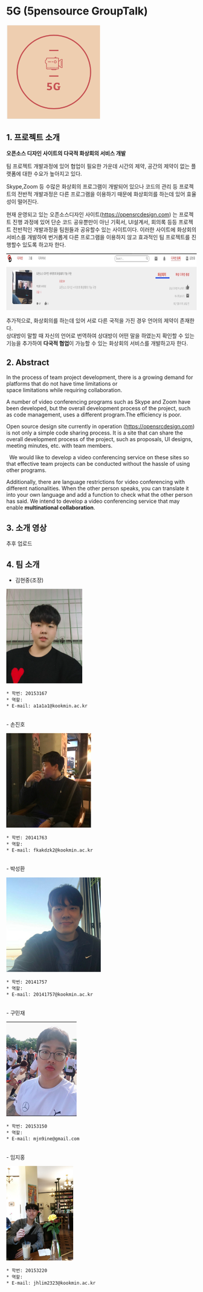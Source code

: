# 5G (5pensource GroupTalk)
  <img height="250" src="./Image/5G.jpg">

## 1. 프로젝트 소개 
**오픈소스 디자인 사이트의 다국적 화상회의 서비스 개발**


  팀 프로젝트 개발과정에 있어 협업이 필요한 가운데 시간의 제약, 공간의 제약이 없는 플랫폼에 대한 수요가 높아지고 있다.
  
  
  Skype,Zoom 등 수많은 화상회의 프로그램이 개발되어 있으나 코드의 관리 등 프로젝트의 전반적 개발과정은 다른 프로그램을 이용하기 때문에 화상회의를 하는데 있어
  효율성이 떨어진다.
  
  
  현재 운영되고 있는 오픈소스디자인 사이트(https://opensrcdesign.com)
  는 프로젝트 진행 과정에 있어 단순 코드 공유뿐만이 아닌
  기획서, UI설계서, 회의록 등등 프로젝트 전반적인 개발과정을 팀원들과 공유할수 있는 사이트이다.
  이러한 사이트에 화상회의 서비스를 개발하여 번거롭게 다른 프로그램을 이용하지 않고 효과적인 팀 프로젝트를 진행할수 있도록 하고자 한다.
  
  <img height="150" src="./Image/opensrc.jpg">
  
  추가적으로, 화상회의를 하는데 있어 서로 다른 국적을 가진 경우 언어의 제약이 존재한다.<br>
  상대방이 말할 때 자신의 언어로 번역하여 상대방이 어떤 말을 하였는지 확인할 수 있는 기능을 추가하여
  **다국적 협업**이 가능할 수 있는 화상회의 서비스를 개발하고자 한다.


## 2. Abstract
  In the process of team project development, there is a growing demand for platforms that do not have time limitations or         
  space limitations while requiring collaboration.
  
  A number of video conferencing programs such as Skype and Zoom have been developed, but the overall development process of the project, such as code management, uses a different program.The efficiency is poor.
  
  
   Open source design site currently in operation (https://opensrcdesign.com) is not only a simple code sharing process. It is a site that can share the overall development process of the project, such as proposals, UI designs, meeting minutes, etc. with team members.
   
   
  We would like to develop a video conferencing service on these sites so that effective team projects can be conducted without the hassle of using other programs.   
   
   Additionally, there are language restrictions for video conferencing with different nationalities. When the other person speaks, you can translate it into your own language and add a function to check what the other person has said. We intend to develop a video conferencing service that may enable **multinational collaboration**.
   
   




## 3. 소개 영상
  추후 업로드 


## 4. 팀 소개

- 김현중(조장)
 
<img src="./Image/hyunjoong.jpg" height=250></img>
 
 ```
 * 학번: 20153167
 * 역할: 
 * E-mail: a1a1a1@kookmin.ac.kr
 ```
 <br>
- 손진호 
 
<img src="./Image/jinho.jpg" height=250></img>
 
  ```
 * 학번: 20141763 
 * 역할: 
 * E-mail: fkakdzk2@kookmin.ac.kr 
 ```
<br> 
- 박성환 
 
<img src="./Image/sunghwan.jpg" height=250></img>
 
  ```
 * 학번: 20141757
 * 역할: 
 * E-mail: 20141757@kookmin.ac.kr
 ```
 <br> 
- 구민재  
 
<img src="./Image/minjae.jpg" height=250></img>
 
  ```
 * 학번: 20153150
 * 역할: 
 * E-mail: mjn9ine@gmail.com
 ```
 <br>
 - 임지홍  
 
<img src="./Image/jihong.jpg" height=250></img>
 
  ```
 * 학번: 20153220 
 * 역할: 
 * E-mail: jhlim2323@kookmin.ac.kr 
 ```
 
 


